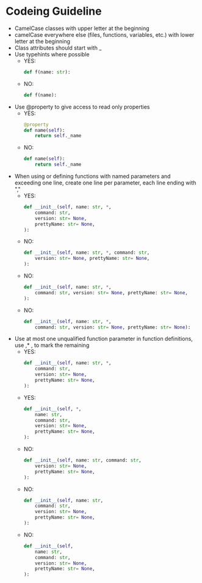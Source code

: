 # Codeing Guideline

* CamelCase classes with upper letter at the beginning
* camelCase everywhere else (files, functions, variables, etc.) with lower letter at the beginning
* Class attributes should start with _
* Use typehints where possible
  - YES:
    ```python
    def f(name: str):
    ```
  - NO:
    ```python
    def f(name):
    ```
* Use @property to give access to read only properties
  - YES:
    ```python
    @property
    def name(self):
        return self._name
    ```
  - NO:
    ```python
    def name(self):
        return self._name
    ```
* When using or defining functions with named parameters and exceeding one line, create one line per parameter, each line ending with ","
  - YES:
    ```python
    def __init__(self, name: str, *,
        command: str, 
        version: str= None,
        prettyName: str= None,
    ):
    ```
  - NO:
    ```python
    def __init__(self, name: str, *, command: str, 
        version: str= None, prettyName: str= None,
    ):
    ```
  - NO:
    ```python
    def __init__(self, name: str, *,
        command: str, version: str= None, prettyName: str= None,
    ):
    ```
  - NO:
    ```python
    def __init__(self, name: str, *,
        command: str, version: str= None, prettyName: str= None):
    ```
* Use at most one unqualified function parameter in function definitions, use ,* , to mark the remaining
  - YES:
    ```python
    def __init__(self, name: str, *,
        command: str, 
        version: str= None,
        prettyName: str= None,
    ):
    ```
  - YES:
    ```python
    def __init__(self, *, 
        name: str, 
        command: str, 
        version: str= None,
        prettyName: str= None,
    ):
    ```
  - NO:
    ```python
    def __init__(self, name: str, command: str, 
        version: str= None,
        prettyName: str= None,
    ):
    ```
  - NO:
    ```python
    def __init__(self, name: str, 
        command: str, 
        version: str= None,
        prettyName: str= None,
    ):
    ```
  - NO:
    ```python
    def __init__(self, 
        name: str, 
        command: str, 
        version: str= None,
        prettyName: str= None,
    ):
    ```
